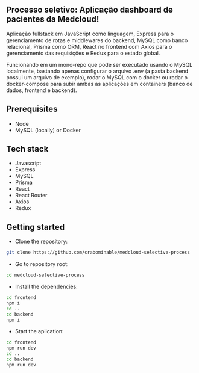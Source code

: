## Processo seletivo: Aplicação dashboard de pacientes da Medcloud!

Aplicação fullstack em JavaScript como linguagem, Express para o gerenciamento de rotas e middlewares do backend, MySQL como banco relacional, Prisma como ORM, React no frontend com Axios para o gerenciamento das requisições e Redux para o estado global.

Funcionando em um mono-repo que pode ser executado usando o MySQL localmente, bastando apenas configurar o arquivo .env (a pasta backend possui um arquivo de exemplo), rodar o MySQL com o docker ou rodar o docker-compose para subir ambas as aplicações em containers (banco de dados, frontend e backend).

## Prerequisites

- Node
- MySQL (locally) or Docker

## Tech stack

- Javascript
- Express
- MySQL
- Prisma
- React
- React Router
- Axios
- Redux

## Getting started

- Clone the repository:

```bash
git clone https://github.com/crabominable/medcloud-selective-process
```

- Go to repository root:

```bash
cd medcloud-selective-process
```

- Install the dependencies:

```bash
cd frontend
npm i
cd ..
cd backend
npm i
```

- Start the aplication:

```bash
cd frontend
npm run dev
cd ..
cd backend
npm run dev
```

